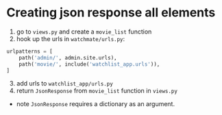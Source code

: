 # Creating json response all elements

1. go to `views.py` and create a `movie_list` function
2. hook up the urls in `watchmate/urls.py`:
```python
urlpatterns = [
    path('admin/', admin.site.urls),
    path('movie/', include('watchlist_app.urls')),
]
```
3. add urls to `watchlist_app/urls.py`
4. return `JsonResponse` from `movie_list` function in `views.py`
- note `JsonResponse` requires a dictionary as an argument.